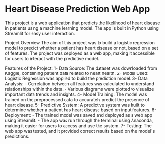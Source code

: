 # Heart Disease Prediction Web App

This project is a web application that predicts the likelihood of heart disease in patients using a machine learning model. The app is built in Python using Streamlit for easy user interaction.

Project Overview
The aim of this project was to build a logistic regression model to predict whether a patient has heart disease or not, based on a set of features. The project was deployed as a web app, making it accessible for users to interact with the predictive model.

Features of the Project:
1- Data Source: The dataset was downloaded from Kaggle, containing patient data related to heart health.
2- Model Used: Logistic Regression was applied to build the prediction model.
3- Data Analysis:
    -  Correlation between all features was calculated to understand relationships within the data.
    -  Various diagrams were plotted to visualize important data trends and insights.
4- Model Training: The model was trained on the preprocessed data to accurately predict the presence of heart disease.
5- Predictive System: A predictive system was built to determine whether a patient has heart disease based on input features.
6- Deployment:
    - The trained model was saved and deployed as a web app using Streamlit.
    - The app was run through the terminal using Anaconda, making it easier for users to access and use the system.
7- Testing: The web app was tested, and it provided correct results based on the model's predictions.
